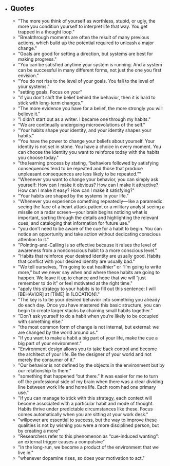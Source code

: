 - ## Quotes
	- "The more you think of yourself as worthless, stupid, or ugly, the more you condition yourself to interpret life that way. You get trapped in a thought loop."
	- "Breakthrough moments are often the result of many previous actions, which build up the potential required to unleash a major change."
	- "Goals are good for setting a direction, but systems are best for making progress."
	- "You can be satisfied anytime your system is running. And a system can be successful in many different forms, not just the one you first envision."
	- "You do not rise to the level of your goals. You fall to the level of your systems."
	- "setting goals. Focus on your"
	- "if you don’t shift the belief behind the behavior, then it is hard to stick with long-term changes."
	- "The more evidence you have for a belief, the more strongly you will believe it."
	- "I didn’t start out as a writer. I became one through my habits."
	- "We are continually undergoing microevolutions of the self."
	- "Your habits shape your identity, and your identity shapes your habits."
	- "You have the power to change your beliefs about yourself. Your identity is not set in stone. You have a choice in every moment. You can choose the identity you want to reinforce today with the habits you choose today."
	- "the learning process by stating, “behaviors followed by satisfying consequences tend to be repeated and those that produce unpleasant consequences are less likely to be repeated.”"
	- "Whenever you want to change your behavior, you can simply ask yourself: How can I make it obvious? How can I make it attractive? How can I make it easy? How can I make it satisfying?"
	- "Your habits are shaped by the systems in your life."
	- "Whenever you experience something repeatedly—like a paramedic seeing the face of a heart attack patient or a military analyst seeing a missile on a radar screen—your brain begins noticing what is important, sorting through the details and highlighting the relevant cues, and cataloging that information for future use."
	- "you don’t need to be aware of the cue for a habit to begin. You can notice an opportunity and take action without dedicating conscious attention to it."
	- "Pointing-and-Calling is so effective because it raises the level of awareness from a nonconscious habit to a more conscious level."
	- "Habits that reinforce your desired identity are usually good. Habits that conflict with your desired identity are usually bad."
	- "We tell ourselves, “I’m going to eat healthier” or “I’m going to write more,” but we never say when and where these habits are going to happen. We leave it up to chance and hope that we will “just remember to do it” or feel motivated at the right time."
	- "apply this strategy to your habits is to fill out this sentence: I will [BEHAVIOR] at [TIME] in [LOCATION]."
	- "The key is to tie your desired behavior into something you already do each day. Once you have mastered this basic structure, you can begin to create larger stacks by chaining small habits together."
	- "Don’t ask yourself to do a habit when you’re likely to be occupied with something else."
	- "the most common form of change is not internal, but external: we are changed by the world around us."
	- "If you want to make a habit a big part of your life, make the cue a big part of your environment."
	- "Environment design allows you to take back control and become the architect of your life. Be the designer of your world and not merely the consumer of it."
	- "Our behavior is not defined by the objects in the environment but by our relationship to them."
	- "something that happened “out there.” It was easier for me to turn off the professional side of my brain when there was a clear dividing line between work life and home life. Each room had one primary use."
	- "If you can manage to stick with this strategy, each context will become associated with a particular habit and mode of thought. Habits thrive under predictable circumstances like these. Focus comes automatically when you are sitting at your work desk."
	- "willpower are essential to success, but the way to improve these qualities is not by wishing you were a more disciplined person, but by creating a more"
	- "Researchers refer to this phenomenon as “cue-induced wanting”: an external trigger causes a compulsive"
	- "In the long-run, we become a product of the environment that we live in."
	- "whenever dopamine rises, so does your motivation to act."

